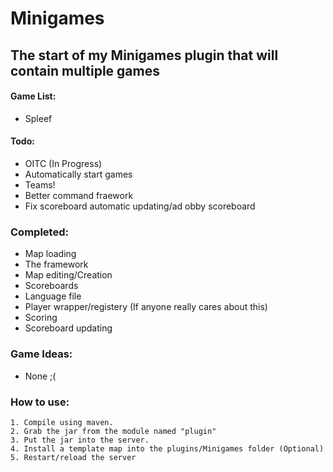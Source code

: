# Minigames
## The start of my Minigames plugin that will contain multiple games
#### Game List:
* Spleef

#### Todo: 
* OITC (In Progress)
* Automatically start games
* Teams!
* Better command fraework
* Fix scoreboard automatic updating/ad obby scoreboard

### Completed:
* Map loading
* The framework
* Map editing/Creation
* Scoreboards
* Language file
* Player wrapper/registery (If anyone really cares about this)
* Scoring
* Scoreboard updating

### Game Ideas:
* None ;(

### How to use:
```
1. Compile using maven.
2. Grab the jar from the module named "plugin"
3. Put the jar into the server.
4. Install a template map into the plugins/Minigames folder (Optional)
5. Restart/reload the server
```
